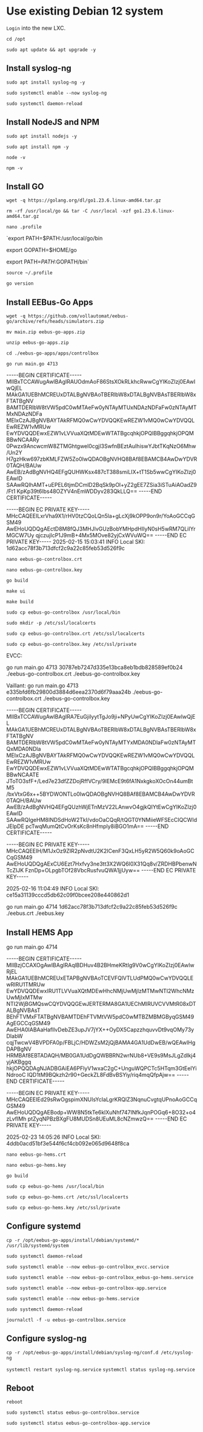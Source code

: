 # Use existing Debian 12 system

`Login` into the new LXC.

`cd /opt`

`sudo apt update && apt upgrade -y`

## Install syslog-ng

`sudo apt install syslog-ng -y`

`sudo systemctl enable --now syslog-ng`

`sudo systemctl daemon-reload`

## Install NodeJS and NPM

`sudo apt install nodejs -y`

`sudo apt install npm -y`

`node -v`

`npm -v`

## Install GO

`wget -q https://golang.org/dl/go1.23.6.linux-amd64.tar.gz`

`rm -rf /usr/local/go && tar -C /usr/local -xzf go1.23.6.linux-amd64.tar.gz`

`nano .profile`

`export PATH=$PATH:/usr/local/go/bin

export GOPATH=$HOME/go

export PATH=$PATH:$GOPATH/bin`

`source ~/.profile`

`go version`

## Install EEBus-Go Apps

`wget -q https://github.com/vollautomat/eebus-go/archive/refs/heads/simulators.zip`

`mv main.zip eebus-go-apps.zip`

`unzip eebus-go-apps.zip`

`cd ./eebus-go-apps/apps/controlbox`

`go run main.go 4713`

-----BEGIN CERTIFICATE-----
MIIBxTCCAWugAwIBAgIRAUOdmAoF86StsXOkRLkhcRwwCgYIKoZIzj0EAwIwQjEL
MAkGA1UEBhMCREUxDTALBgNVBAoTBERlbW8xDTALBgNVBAsTBERlbW8xFTATBgNV
BAMTDERlbW8tVW5pdC0wMTAeFw0yNTAyMTUxNDAzNDFaFw0zNTAyMTMxNDAzNDFa
MEIxCzAJBgNVBAYTAkRFMQ0wCwYDVQQKEwREZW1vMQ0wCwYDVQQLEwREZW1vMRUw
EwYDVQQDEwxEZW1vLVVuaXQtMDEwWTATBgcqhkjOPQIBBggqhkjOPQMBBwNCAARy
0Pwzx9AncwcmW8ZTMGhtgwel0cgjI3SwfnBEztAuIhiswYJbtTKqNzO6Mhw/Un2Y
H7gzHkw697zbKMLFZW5Zo0IwQDAOBgNVHQ8BAf8EBAMCB4AwDwYDVR0TAQH/BAUw
AwEB/zAdBgNVHQ4EFgQUHWKsx487cT388smiLIX+tT1Sb5wwCgYIKoZIzj0EAwID
SAAwRQIhAMT+uEPEL6tjmDCmlD2BqSk9pOl+yZ2gEE7ZSia3iSTuAiAOadZ9/Ft1
KpKp39t6lbs48OZYV4nEmWDDyv283QkLLQ==
-----END CERTIFICATE-----

-----BEGIN EC PRIVATE KEY-----
MHcCAQEEILxrVha9X1/rHV0tzCQoLQn5la+gLcXj9kOPP9on9r/YoAoGCCqGSM49
AwEHoUQDQgAEctD8M8fQJ3MHJlvGUzBobYMHpdHIIyN0sH5wRM7QLiIYrMGCW7Uy
qjczujIcP1J9mB+4Mx5MOve82yjCxWVuWQ==
-----END EC PRIVATE KEY-----
2025-02-15 15:03:41 INFO  Local SKI: 1d62acc78f3b713dfcf2c9a22c85feb53d526f9c



`nano eebus-go-controlbox.crt`

`nano eebus-go-controlbox.key`

`go build`

`make ui`

`make build`

`sudo cp eebus-go-controlbox /usr/local/bin`

`sudo mkdir -p /etc/ssl/localcerts`

`sudo cp eebus-go-controlbox.crt /etc/ssl/localcerts`

`sudo cp eebus-go-controlbox.key /etc/ssl/private`

EVCC:

go run main.go 4713 30787eb7247d335e13bca8eb1bdb828589ef0b24 ./eebus-go-controlbox.crt ./eebus-go-controlbox.key

Vaillant:
go run main.go 4713 e335bfd6fb29800d3884d6eea2370d6f79aaa24b ./eebus-go-controlbox.crt ./eebus-go-controlbox.key







-----BEGIN CERTIFICATE-----
MIIBxTCCAWugAwIBAgIRA7EuGjiIyytTgJo9ji+NPyUwCgYIKoZIzj0EAwIwQjEL
MAkGA1UEBhMCREUxDTALBgNVBAoTBERlbW8xDTALBgNVBAsTBERlbW8xFTATBgNV
BAMTDERlbW8tVW5pdC0wMTAeFw0yNTAyMTYxMDA0NDlaFw0zNTAyMTQxMDA0NDla
MEIxCzAJBgNVBAYTAkRFMQ0wCwYDVQQKEwREZW1vMQ0wCwYDVQQLEwREZW1vMRUw
EwYDVQQDEwxEZW1vLVVuaXQtMDEwWTATBgcqhkjOPQIBBggqhkjOPQMBBwNCAATE
JToTO3sfF+/Led7e23dfZZDojRffVCry/9lEMcE9t6fA1NxkgkoXOcOn44umBtM5
/bxVtxG6x++5BYDWONTLo0IwQDAOBgNVHQ8BAf8EBAMCB4AwDwYDVR0TAQH/BAUw
AwEB/zAdBgNVHQ4EFgQUzhWjETnMzV22LAnwvO4gjkQIYtEwCgYIKoZIzj0EAwID
SAAwRQIgeHM8INDSdHoW2TkI/vdoOaCQqR/tQGT0YNMiieWFSEcCIQCWIdJElpDE
pcTwqMumQtCvOrKsKc8nHfmply8iBGO1mA==
-----END CERTIFICATE-----

-----BEGIN EC PRIVATE KEY-----
MHcCAQEEIH/M1JxOz9ZIR2pNvdtU2K2ICenF3QxLH5yR2W5Q60k9oAoGCCqGSM49
AwEHoUQDQgAExCU6Ezt7Hxfvy3ne3tt3X2WQ6I0X31Qq8v/ZRDHBPbenwNTcZIJK
FznDp+OLpgbTOf28VbcRusfvuQWA1jjUyw==
-----END EC PRIVATE KEY-----

2025-02-16 11:04:49 INFO  Local SKI: ce15a31139cccd5db62c09f0bcee208e440862d1


go run main.go 4714 1d62acc78f3b713dfcf2c9a22c85feb53d526f9c ./eebus.crt ./eebus.key

## Install HEMS App

go run main.go 4714

-----BEGIN CERTIFICATE-----
MIIBzjCCAXOgAwIBAgIRAqlBDHuv4B2BHmeKRtIg9V0wCgYIKoZIzj0EAwIwRjEL
MAkGA1UEBhMCREUxETAPBgNVBAoTCEVFQlVTLUdPMQ0wCwYDVQQLEwRIRU1TMRUw
EwYDVQQDEwxIRU1TLVVuaXQtMDEwHhcNMjUwMjIzMTMwNTI2WhcNMzUwMjIxMTMw
NTI2WjBGMQswCQYDVQQGEwJERTERMA8GA1UEChMIRUVCVVMtR08xDTALBgNVBAsT
BEhFTVMxFTATBgNVBAMTDEhFTVMtVW5pdC0wMTBZMBMGByqGSM49AgEGCCqGSM49
AwEHA0IABAaHafllvDebZE3upJV7jYX++OyDX5CapzzhquvvDt9vqOMy73yDIabW
cqjTwcwV4BVPDFA0p/FBLjC/HDWZsM2jQjBAMA4GA1UdDwEB/wQEAwIHgDAPBgNV
HRMBAf8EBTADAQH/MB0GA1UdDgQWBBRN2wrNUb8+VE9s9MsJLgZdlkj4yjAKBggq
hkjOPQQDAgNJADBGAiEA6PFlyV1wxaC2gC+UnguWQPCTc5HTqm3GtEeIYiNdrooC
IQD1tM9BQkzh2r90+GeckZL8FdBvBSYiy/riq4mqQfpAjw==
-----END CERTIFICATE-----

-----BEGIN EC PRIVATE KEY-----
MHcCAQEEIEd29sRwOgspimXNUIsYcIaLgrKRQlZ3NqnuCvgtqUPnoAoGCCqGSM49
AwEHoUQDQgAEBodp+WW8N5tkTe6klXuNhf747INfkJqnPOGq6+8O32+o4zLvfIMh
ptZyqNPBzBXgFU8MUDSn8UEuML8cNZmwzQ==
-----END EC PRIVATE KEY-----

2025-02-23 14:05:26 INFO  Local SKI: 4ddb0acd51bf3e544f6cf4cb092e065d9648f8ca

`nano eebus-go-hems.crt`

`nano eebus-go-hems.key`

`go build`

`sudo cp eebus-go-hems /usr/local/bin`

`sudo cp eebus-go-hems.crt /etc/ssl/localcerts`

`sudo cp eebus-go-hems.key /etc/ssl/private`

## Configure systemd

`cp -r /opt/eebus-go-apps/install/debian/systemd/* /usr/lib/systemd/system`

`sudo systemctl daemon-reload`

`sudo systemctl enable --now eebus-go-controlbox_evcc.service`

`sudo systemctl enable --now eebus-go-controlbox_eebus-go-hems.service`

`sudo systemctl enable --now eebus-go-controlbox-app.service`

`sudo systemctl enable --now eebus-go-hems.service`

`sudo systemctl daemon-reload`

`journalctl -f -u eebus-go-controlbox.service`

## Configure syslog-ng

`cp -r /opt/eebus-go-apps/install/debian/syslog-ng/conf.d /etc/syslog-ng`

`systemctl restart syslog-ng.service`
`systemctl status syslog-ng.service`

## Reboot

`reboot`

`sudo systemctl status eebus-go-controlbox.service`

`sudo systemctl status eebus-go-controlbox-app.service`
